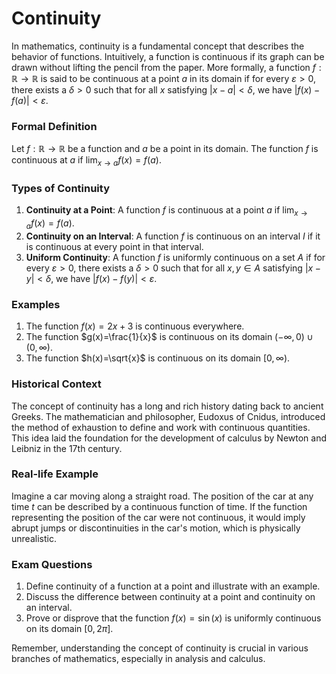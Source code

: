 # Continuity

In mathematics, continuity is a fundamental concept that describes the behavior of functions. Intuitively, a function is continuous if its graph can be drawn without lifting the pencil from the paper. More formally, a function $f:\mathbb{R}\rightarrow\mathbb{R}$ is said to be continuous at a point $a$ in its domain if for every $\varepsilon> 0$, there exists a $\delta> 0$ such that for all $x$ satisfying $|x- a|<\delta$, we have $|f(x)- f(a)|<\varepsilon$.

### Formal Definition

Let $f:\mathbb{R}\rightarrow\mathbb{R}$ be a function and $a$ be a point in its domain. The function $f$ is continuous at $a$ if $\lim_{x\to a} f(x)= f(a)$.

### Types of Continuity

1. **Continuity at a Point**: A function $f$ is continuous at a point $a$ if $\lim_{x\to a} f(x)= f(a)$.
2. **Continuity on an Interval**: A function $f$ is continuous on an interval $I$ if it is continuous at every point in that interval.
3. **Uniform Continuity**: A function $f$ is uniformly continuous on a set $A$ if for every $\varepsilon> 0$, there exists a $\delta> 0$ such that for all $x, y\in A$ satisfying $|x- y|<\delta$, we have $|f(x)- f(y)|<\varepsilon$.

### Examples

1. The function $f(x)= 2x+ 3$ is continuous everywhere.
2. The function $g(x)=\frac{1}{x}$ is continuous on its domain $(-\infty, 0)\cup(0,\infty)$.
3. The function $h(x)=\sqrt{x}$ is continuous on its domain $[0,\infty)$.

### Historical Context

The concept of continuity has a long and rich history dating back to ancient Greeks. The mathematician and philosopher, Eudoxus of Cnidus, introduced the method of exhaustion to define and work with continuous quantities. This idea laid the foundation for the development of calculus by Newton and Leibniz in the 17th century.

### Real-life Example

Imagine a car moving along a straight road. The position of the car at any time $t$ can be described by a continuous function of time. If the function representing the position of the car were not continuous, it would imply abrupt jumps or discontinuities in the car's motion, which is physically unrealistic.

### Exam Questions

1. Define continuity of a function at a point and illustrate with an example.
2. Discuss the difference between continuity at a point and continuity on an interval.
3. Prove or disprove that the function $f(x)=\sin(x)$ is uniformly continuous on its domain $[0, 2\pi]$.

Remember, understanding the concept of continuity is crucial in various branches of mathematics, especially in analysis and calculus.